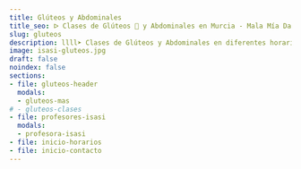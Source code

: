 ```yaml
---
title: Glúteos y Abdominales
title_seo: ᐅ Clases de Glúteos 🍑 y Abdominales en Murcia - Mala Mía Dance
slug: gluteos
description: llll➤ Clases de Glúteos y Abdominales en diferentes horarios ✅. ¡Ven a probar una clase con nosotros!
image: isasi-gluteos.jpg
draft: false
noindex: false
sections:
- file: gluteos-header
  modals:
  - gluteos-mas
# - gluteos-clases
- file: profesores-isasi
  modals:
  - profesora-isasi
- file: inicio-horarios
- file: inicio-contacto
---
```


